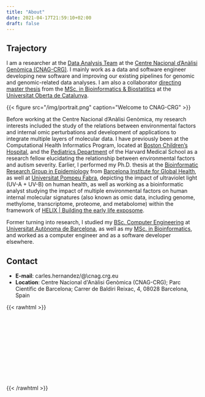 ```yaml
---
title: "About"
date: 2021-04-17T21:59:10+02:00
draft: false
---
```


## Trajectory

I am a researcher at the [Data Analysis Team](https://cnag.es/teams/bioinformatics-unit/data-analysis) at the [Centre Nacional d’Anàlisi Genòmica (CNAG-CRG)](https://www.cnag.crg.eu). I mainly work as a data and software engineer developing new software and improving our existing pipelines for genomic and genomic-related data analyses. I am also a collaborator [directing master thesis](http://carleshf.com/academic/#teaching) from the [MSc. in Bioinformatics & Biostatitics](https://estudios.uoc.edu/es/masters-universitarios/bioinformatica-bioestadistica/presentacion) at the [Universitat Oberta de Catalunya](https://uoc.edu).

{{< figure src="/img/portrait.png" caption="Welcome to CNAG-CRG" >}}

Before working at the Centre Nacional d’Anàlisi Genòmica, my research interests included the study of the relations between environmental factors and internal omic perturbations and development of applications to integrate multiple layers of molecular data. I have previously been at the Computational Health Informatics Program, located at [Boston Children’s Hospital](https://www.childrenshospital.org), and the [Pediatrics Department](https://connects.catalyst.harvard.edu/Profiles/display/Person/171981) of the Harvard Medical School as a research fellow elucidating the relationship between environmental factors and autism severity. Earlier, I performed my Ph.D. thesis at the [Bioinformatic Research Group in Epidemiology](http://brge.isglobal.org/) from [Barcelona Institute for Global Health](https://www.isglobal.org/), as well at [Universitat Pompeu Fabra](https://www.upf.edu/), depicting the impact of ultraviolet light (UV-A + UV-B) on human health, as well as working as a bioinformatic analyst studying the impact of multiple environmental factors on human internal molecular signatures (also known as omic data, including genome, methylome, transcriptome, proteome, and metabolome) within the framework of [HELIX | Building the early life exposome](https://www.projecthelix.eu).

Former turning into research, I studied my [BSc. Computer Engineering](https://www.uab.cat/web/estudiar/ehea-degrees/general-information/computer-engineering-1216708259085.html?param1=1263367146646) at [Universitat Autònoma de Barcelona](https://www.uab.cat/), as well as my [MSc. in Bioinformatics](http://mscbioinformatics.uab.cat), and worked as a computer engineer and as a software developer elsewhere.

## Contact

   * __E-mail__: carles.hernandez/@\cnag.crg.eu
   * __Location__: Centre Nacional d'Anàlisi Genòmica (CNAG-CRG); Parc Científic de Barcelona; Carrer de Baldiri Reixac, 4, 08028 Barcelona, Spain
 

{{< rawhtml >}}
  <link rel="stylesheet" href="https://unpkg.com/leaflet@1.7.1/dist/leaflet.css"
    integrity="sha512-xodZBNTC5n17Xt2atTPuE1HxjVMSvLVW9ocqUKLsCC5CXdbqCmblAshOMAS6/keqq/sMZMZ19scR4PsZChSR7A=="
    crossorigin=""/>
  <script src="https://unpkg.com/leaflet@1.7.1/dist/leaflet.js"
    integrity="sha512-XQoYMqMTK8LvdxXYG3nZ448hOEQiglfqkJs1NOQV44cWnUrBc8PkAOcXy20w0vlaXaVUearIOBhiXZ5V3ynxwA=="
    crossorigin=""></script>
  <style>
      #map { height: 180px; }
  </style>
  <div id="map"></div>
  <script>
    // initialize Leaflet
    var map = L.map('map').setView({lat: 41.381830, lon: 2.116485}, 16);
      L.tileLayer('https://{s}.tile.openstreetmap.org/{z}/{x}/{y}.png', {
        maxZoom: 19,
        attribution: '&copy; <a href="https://openstreetmap.org/copyright">OpenStreetMap contributors</a>'
      }).addTo(map)
      L.control.scale().addTo(map)
      L.marker({lat: 41.381830, lon: 2.116485}).bindPopup("Centre Nacional d'Anàlisi Genòmica (CNAG-CRG)").addTo(map)
  </script>
{{< /rawhtml >}}
